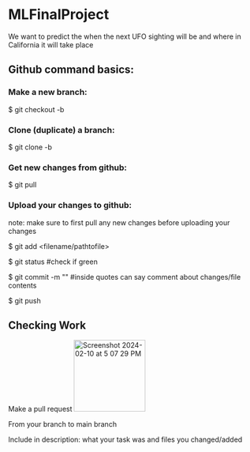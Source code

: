 # MLFinalProject
We want to predict the when the next UFO sighting will be and where in California it will take place

## Github command basics:

### Make a new branch: 

$ git checkout -b <branchname>

### Clone (duplicate) a branch:

$ git clone -b <branchname> <remote-repo-url>

### Get new changes from github:

$ git pull 

### Upload your changes to github:

note: make sure to first pull any new changes before uploading your changes

$ git add <filename/pathtofile>

$ git status #check if green

$ git commit -m "" #inside quotes can say comment about changes/file contents

$ git push

## Checking Work

Make a pull request  <img width="145" alt="Screenshot 2024-02-10 at 5 07 29 PM" src="https://github.com/priyalpatell/MLFinalProject/assets/93696664/22121220-5ea8-4e79-bdeb-b5c979323274">

From your branch to main branch

Include in description: what your task was and files you changed/added
